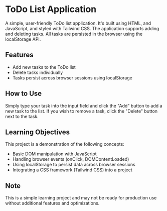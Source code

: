 # ToDo List Application

A simple, user-friendly ToDo list application. It's built using HTML, and JavaScript, and styled with Tailwind CSS. The application supports adding and deleting tasks. All tasks are persisted in the browser using the localStorage API.

## Features

- Add new tasks to the ToDo list
- Delete tasks individually
- Tasks persist across browser sessions using localStorage

## How to Use

Simply type your task into the input field and click the "Add" button to add a new task to the list. If you wish to remove a task, click the "Delete" button next to the task.

## Learning Objectives

This project is a demonstration of the following concepts:

- Basic DOM manipulation with JavaScript
- Handling browser events (onClick, DOMContentLoaded)
- Using localStorage to persist data across browser sessions
- Integrating a CSS framework (Tailwind CSS) into a project

## Note

This is a simple learning project and may not be ready for production use without additional features and optimizations.

